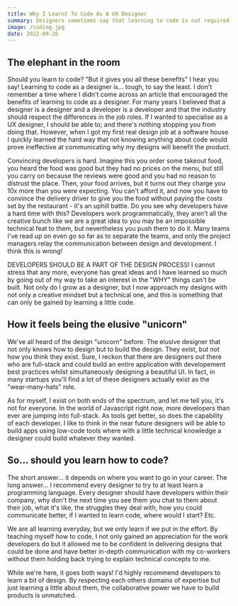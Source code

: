 ```yaml
---
title: Why I Learnt To Code As A UX Designer
summary: Designers sometimes say that learning to code is not required. While that is true, I found the experience of learning to code enriched my understanding of my designs and helped me develop a closer relationship with the developers on my team.
image: /coding.jpg
date: 2022-09-26
---
```


## The elephant in the room

Should you learn to code? "But it gives you all these benefits" I hear you say! Learning to code as a designer is... tough, to say the least. I don't remember a time where I didn't come across an article that encouraged the benefits of learning to code as a designer. For many years I believed that a designer is a designer and a developer is a developer and that the industry should respect the differences in the job roles. If I wanted to specialise as a UX designer, I should be able to; and there's nothing stopping you from doing that. However, when I got my first real design job at a software house I quickly learned the hard way that not knowing anything about code would prove ineffective at communicating why my designs will benefit the product.

Convincing developers is hard. Imagine this you order some takeout food, you heard the food was good but they had no prices on the menu, but still you carry on because the reviews were good and you had no reason to distrust the place. Then, your food arrives, but it turns out they charge you 10x more than you were expecting. You can't afford it, and now you have to convince the delivery driver to give you the food without paying the costs set by the restaurant - it's an uphill battle. Do you see why developers have a hard time with this? Developers work programmatically, they aren't all the creative bunch like we are a great idea to you may be an impossible technical feat to them, but nevertheless you push them to do it. Many teams I've read up on even go so far as to separate the teams, and only the project managers relay the communication between design and development. I think this is wrong!

DEVELOPERS SHOULD BE A PART OF THE DESIGN PROCESS! I cannot stress that any more, everyone has great ideas and I have learned so much by going out of my way to take an interest in the "WHY" things can't be built. Not only do I grow as a designer, but I now approach my designs with not only a creative mindset but a technical one, and this is something that can only be gained by learning a little code.

## How it feels being the elusive "unicorn"

We've all heard of the design "unicorn" before. The elusive designer that not only knows how to design but to build the design. They exist, but not how you think they exist. Sure, I reckon that there are designers out there who are full-stack and could build an entire application with developement best practices whilst simultaneously designing a beautiful UI. In fact, in many startups you'll find a lot of these designers actually exist as the "wear-many-hats" role.

As for myself, I exist on both ends of the spectrum, and let me tell you, it's not for everyone. In the world of Javascript right now, more developers than ever are jumping into full-stack. As tools get better, so does the capability of each developer. I like to think in the near future designers will be able to build apps using low-code tools where with a little technical knowledge a designer could build whatever they wanted.

## So... should you learn how to code?

The short answer... it depends on where you want to go in your career. The long answer... I recommend every designer to try to at least learn a programming language. Every designer should have developers within their company, why don't the next time you see them you chat to them about their job, what it's like, the struggles they deal with, how you could communicate better, if I wanted to learn code, where would I start? Etc.

We are all learning everyday, but we only learn if we put in the effort. By teaching myself how to code, I not only gained an appreciation for the work developers do but it allowed me to be confident in delivering designs that could be done and have better in-depth communication with my co-workers without them holding back trying to explain technical concepts to me.

While we're here, it goes both ways! I'd highly recommend developers to learn a bit of design. By respecting each others domains of expertise but just learning a little about them, the collaborative power we have to build products is unmatched.

